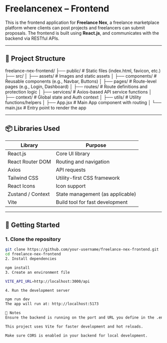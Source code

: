 # Freelancenex – Frontend

This is the frontend application for **Freelance Nex**, a freelance marketplace platform where clients can post projects and freelancers can submit proposals. The frontend is built using **React.js**, and communicates with the backend via RESTful APIs.

---

## 📁 Project Structure

freelance-nex-frontend/
├── public/ # Static files (index.html, favicon, etc.)
├── src/
│ ├── assets/ # Images and static assets
│ ├── components/ # Reusable components (e.g., Navbar, Buttons)
│ ├── pages/ # Route-level pages (e.g., Login, Dashboard)
│ ├── routes/ # Route definitions and protection logic
│ ├── services/ # Axios-based API service functions
│ ├── context/ # Global state and Auth context
│ ├── utils/ # Utility functions/helpers
│ ├── App.jsx # Main App component with routing
│ └── main.jsx # Entry point to render the app


---

## 📦 Libraries Used

| Library             | Purpose                              |
|---------------------|---------------------------------------|
| React.js            | Core UI library                       |
| React Router DOM    | Routing and navigation                |
| Axios               | API requests                          |
| Tailwind CSS        | Utility-first CSS framework           |
| React Icons         | Icon support                          |
| Zustand / Context   | State management (as applicable)      |
| Vite                | Build tool for fast development       |

---

## 🚀 Getting Started

### 1. Clone the repository

```bash
git clone https://github.com/your-username/freelance-nex-frontend.git
cd freelance-nex-frontend
2. Install dependencies

npm install
3. Create an environment file

VITE_API_URL=http://localhost:3000/api

4. Run the development server

npm run dev
The app will run at: http://localhost:5173

📝 Notes
Ensure the backend is running on the port and URL you define in the .env file.

This project uses Vite for faster development and hot reloads.

Make sure CORS is enabled in your backend for local development.
```
